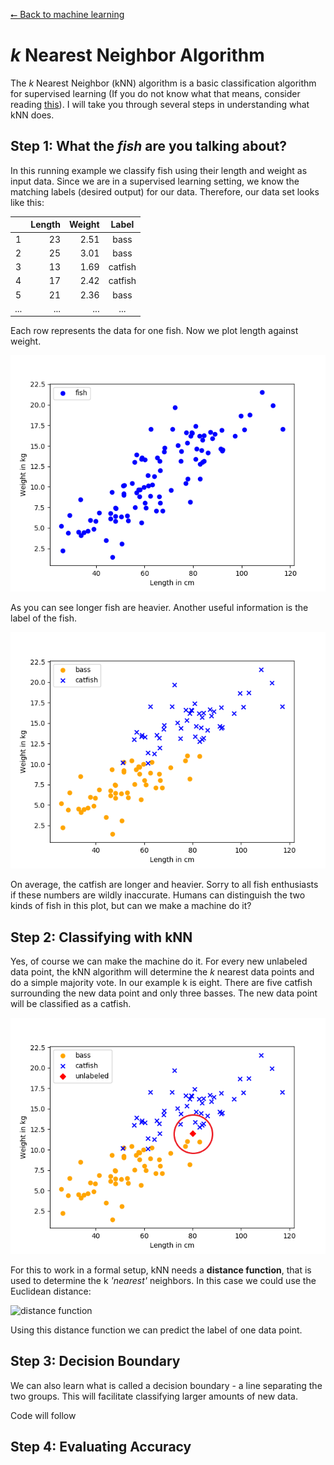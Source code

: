 [⭠ Back to machine learning](https://github.com/JonasKoenig/CodeOnMyMind/tree/master/projects/machine-learning)

# *k* Nearest Neighbor Algorithm

The *k* Nearest Neighbor (kNN) algorithm is a basic classification algorithm for supervised learning (If you do not know what that means, consider reading [this](https://github.com/JonasKoenig/CodeOnMyMind/tree/master/projects/machine-learning)). I will take you through several steps in understanding what kNN does.

## Step 1: What the *fish* are you talking about?

In this running example we classify fish using their length and weight as input data. Since we are in a supervised learning setting, we know the matching labels (desired output) for our data. Therefore, our data set looks like this:

|     | Length | Weight |  Label  |
|:---:|-------:|-------:|:-------:|
|   1 |     23 |   2.51 |    bass |
|   2 |     25 |   3.01 |    bass |
|   3 |     13 |   1.69 | catfish |
|   4 |     17 |   2.42 | catfish |
|   5 |     21 |   2.36 |    bass |
| ... |    ... |    ... |     ... |

Each row represents the data for one fish. Now we plot length against weight.

![basic plot of all fish](plots/basic.png)

As you can see longer fish are heavier. Another useful information is the label of the fish.

![plot of all fish with their label](plots/classes.png)

On average, the catfish are longer and heavier. Sorry to all fish enthusiasts if these numbers are wildly inaccurate. Humans can distinguish the two kinds of fish in this plot, but can we make a machine do it?

## Step 2: Classifying with kNN

Yes, of course we can make the machine do it. For every new unlabeled data point, the kNN algorithm will determine the *k* nearest data points and do a simple majority vote. In our example k is eight. There are five catfish surrounding the new data point and only three basses. The new data point will be classified as a catfish.

![plot with new unlabeled data point](plots/unlabeled.png)

For this to work in a formal setup, kNN needs a **distance function**, that is used to determine the k *'nearest'* neighbors. In this case we could use the Euclidean distance:

<img src="https://latex.codecogs.com/gif.latex?distance(fish_1,fish_2)=\sqrt{(length_1-length_2)^2&plus;(weight_1-weight_2)^2)}" title="distance function" />

Using this distance function we can predict the label of one data point.

## Step 3: Decision Boundary

We can also learn what is called a decision boundary - a line separating the two groups. This will facilitate classifying larger amounts of new data.

Code will follow

## Step 4: Evaluating Accuracy
